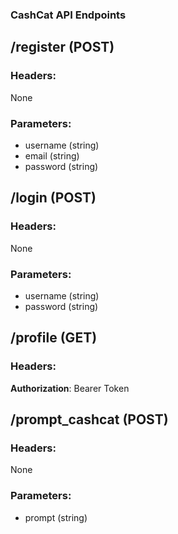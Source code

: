 ### CashCat API Endpoints

## /register (POST)
### Headers:
None
### Parameters:
- username (string)
- email (string)
- password (string)

## /login (POST)
### Headers:
None

### Parameters:
- username (string)
- password (string)

## /profile (GET)
### Headers:
**Authorization**: Bearer Token

## /prompt_cashcat (POST)
### Headers:
None

### Parameters:
- prompt (string)
